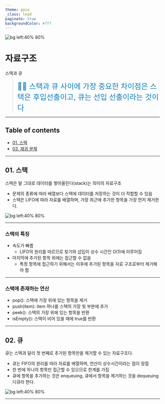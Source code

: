 ```yaml
---
theme: gaia
_class: lead
paginate: true
backgroundColor: #fff
---
```



![bg left:40% 80%](https://image.yes24.com/goods/44305533/XL)


# **자료구조**

스택과 큐

> <span style="font-size: 24px; color: #0A7FC7;">👩‍🏫 스택과 큐 사이에 가장 중요한 차이점은 스택은 후입선출이고, 큐는 선입 선출이라는 것이다</span>

---

## Table of contents
- [01. 스택](#01-스택)
- [03. 재귀 문제](#03-재귀-문제)

---

## **01. 스택**
스택은 말 그대로 데이터를 쌓아올린다(stack)는 의미의 자료구조

- 문제의 종류에 따라 배열보다 스택에 데이터를 저장하는 것이 더 적합할 수 있음
- 스택은 LIFO에 따라 자료를 배열하며, 가장 최근에 추가한 항목을 가장 먼저 제거한다.

<!-- ![bg left:40% 80%](//i.imgflip.com/3m7i9y.jpg) -->
![bg left:40% 80%](//i.imgflip.com/7vq06o.jpg)



---

### 스택의 특징
- 속도가 빠름
  - LIFO의 원리를 따르므로 찾기와 삽입이 상수 시간인 O(1)에 이루어짐
- 마지막에 추가된 항목 외에는 접근할 수 없음
  - 특정 항목에 접근하기 위해서는 이후에 추가된 항목을 자료 구조로부터 제거해야 함


---

### 스택에 존재하는 연산

- pop(): 스택에 가장 위에 있는 항목을 제거
- push(item): item 하나를 스택의 가장 윗 부분에 추가
- peek(): 스택의 가장 위에 있는 항목을 반환
- isEmpty(): 스택이 비어 있을 때에 true를 반환

---

## **02. 큐**
큐는 스택과 달리 첫 번째로 추가된 항목만을 제거할 수 있는 자료구조다. 

- 큐는 FIFO의 원리를 따라 자료를 배열하며, 연산이 상수시간이라는 점이 장점
- 한 번에 하나의 항목만 접근할 수 있으므로 한계를 가짐
- 큐에 항목을 추가하는 것은 enqueuing, 큐에서 항목을 제거하는 것을 dequeuing 디큐라 한다.

![bg left:40% 80%](//i.imgflip.com/3m7i9y.jpg)

---


